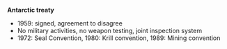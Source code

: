 **Antarctic treaty**
- 1959: signed, agreement to disagree
- No military activities, no weapon testing, joint inspection system
- 1972: Seal Convention, 1980: Krill convention, 1989: Mining convention
